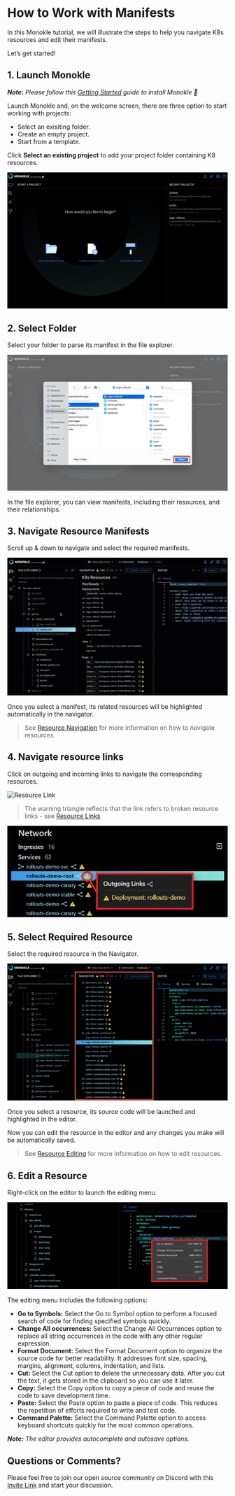 # How to Work with Manifests

In this Monokle tutorial, we will illustrate the steps to help you navigate K8s resources and edit their manifests. 

Let’s get started! 

## **1. Launch Monokle**

<em>**Note:** Please follow this [Getting Started](../getting-started.md) guide to install Monokle 🚀</em>

Launch Monokle and, on the welcome screen, there are three option to start working with projects:

 - Select an exisiting folder.
 - Create an empty project.
 - Start from a template.
 
 Click **Select an existing project** to add your project folder containing K8 resources. 


![Image 1](img/image-1-1.5.0.png)

## **2. Select Folder**

Select your folder to parse its manifest in the file explorer. 

![Image 2](img/image-2-1.5.0.png)

In the file explorer, you can view manifests, including their resources, and their relationships.

## **3. Navigate Resource Manifests**

Scroll up & down to navigate and select the required manifests. 

![Image 3](img/imaged-3-1.5.0.gif)

Once you select a manifest, its related resources will be highlighted automatically in the navigator. 

> See [Resource Navigation](../resource-navigation.md) for more information on how to navigate resources.

## **4. Navigate resource links**

Click on outgoing and incoming links to navigate the corresponding resources. 

![Resource Link](img/resource-link-4.gif) 

> The warning triangle reflects that the link refers to broken resource links - see [Resource Links](../resource-navigation.md#resource-links)

 ![Broken Link](img/broken-link-5.png)

## **5. Select Required Resource**

Select the required resource in the Navigator. 

 ![Resources](img/resources-6-1.5.0.png) 

Once you select a resource, its source code will be launched and highlighted in the editor. 

Now you can edit the resource in the editor and any changes you make will be automatically saved.

> See [Resource Editing](../resource-editing.md) for more information on how to edit resources.

## **6. Edit a Resource**

Right-click on the editor to launch the editing menu.

 ![Command](img/command-7.png)

The editing menu includes the following options:

- **Go to Symbols:** Select the Go to Symbol option to perform a focused search of code for finding specified symbols quickly.
- **Change All occurrences:** Select the Change All Occurrences option to replace all string occurrences in the code with any other regular expression.
- **Format Document:** Select the Format Document option to organize the source code for better readability.  It addresses font size, spacing, margins, alignment, columns, indentation, and lists.
- **Cut:** Select the Cut option to delete the unnecessary data. After you cut the text, it gets stored in the clipboard so you can use it later.
- **Copy:** Select the Copy option to copy a piece of code and reuse the code to save development time.
- **Paste:** Select the Paste option to paste a piece of code. This reduces the repetition of efforts required to write and test code.
- **Command Palette:** Select the Command Palette option to access keyboard shortcuts quickly for the most common operations.

<em>**Note:** The editor provides autocomplete and autosave options.</em>

## **Questions or Comments?** 

Please feel free to join our open source community on Discord with this [Invite Link](https://discord.gg/6zupCZFQbe) and start your discussion.


